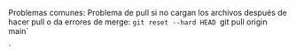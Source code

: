 Problemas comunes:
Problema de pull si no cargan los archivos después de hacer pull o da errores de merge:
	`git reset --hard HEAD
	`git pull origin main`
	
`
